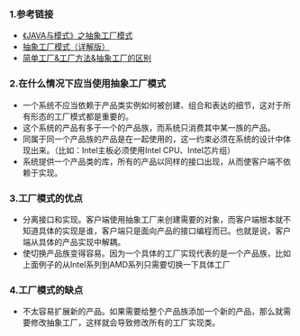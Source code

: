 ### 1.参考链接
* [《JAVA与模式》之抽象工厂模式](https://www.cnblogs.com/java-my-life/archive/2012/03/28/2418836.html)
* [抽象工厂模式（详解版）](http://c.biancheng.net/view/1351.html)
* [简单工厂&工厂方法&抽象工厂的区别](https://blog.csdn.net/auuea/article/details/84673570)

### 2.在什么情况下应当使用抽象工厂模式
* 一个系统不应当依赖于产品类实例如何被创建、组合和表达的细节，这对于所有形态的工厂模式都是重要的。
* 这个系统的产品有多于一个的产品族，而系统只消费其中某一族的产品。
* 同属于同一个产品族的产品是在一起使用的，这一约束必须在系统的设计中体现出来。（比如：Intel主板必须使用Intel CPU、Intel芯片组）
* 系统提供一个产品类的库，所有的产品以同样的接口出现，从而使客户端不依赖于实现。

### 3.工厂模式的优点
* 分离接口和实现。客户端使用抽象工厂来创建需要的对象，而客户端根本就不知道具体的实现是谁，客户端只是面向产品的接口编程而已。也就是说，客户端从具体的产品实现中解耦。
* 使切换产品族变得容易。因为一个具体的工厂实现代表的是一个产品族，比如上面例子的从Intel系列到AMD系列只需要切换一下具体工厂

### 4.工厂模式的缺点
* 不太容易扩展新的产品。如果需要给整个产品族添加一个新的产品，那么就需要修改抽象工厂，这样就会导致修改所有的工厂实现类。


